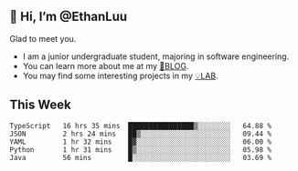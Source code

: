 ## 👋 Hi, I’m @EthanLuu

Glad to meet you.

- I am a junior undergraduate student, majoring in software engineering.
- You can learn more about me at my [📝BLOG](https://blog.ethanloo.top).
- You may find some interesting projects in my [💡LAB](https://lab.ethanloo.top).

## This Week
<!--START_SECTION:waka-->
```text
TypeScript   16 hrs 35 mins  ████████████████▒░░░░░░░░   64.88 % 
JSON         2 hrs 24 mins   ██▒░░░░░░░░░░░░░░░░░░░░░░   09.44 % 
YAML         1 hr 32 mins    █▓░░░░░░░░░░░░░░░░░░░░░░░   06.00 % 
Python       1 hr 31 mins    █▒░░░░░░░░░░░░░░░░░░░░░░░   05.98 % 
Java         56 mins         █░░░░░░░░░░░░░░░░░░░░░░░░   03.69 % 
```
<!--END_SECTION:waka-->
